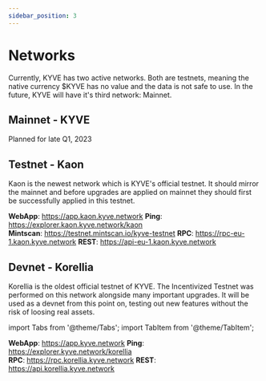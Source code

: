 ```yaml
---
sidebar_position: 3
---
```


# Networks

Currently, KYVE has two active networks. Both are testnets, meaning the native currency $KYVE has no value and the data is not safe to use. In the future, KYVE will have it's third network: Mainnet.

## Mainnet - KYVE

Planned for late Q1, 2023

## Testnet - Kaon

Kaon is the newest network which is KYVE's official testnet. It should mirror the mainnet and before upgrades are applied on mainnet they should first be successfully applied in this testnet.

<Tabs>
  <TabItem value="webapp" label="WebApp">
    <strong>WebApp</strong>: <a href="https://app.kaon.kyve.network">https://app.kaon.kyve.network</a>
  </TabItem>
  <TabItem value="explorer" label="Explorer">
    <strong>Ping</strong>: <a href="https://explorer.kaon.kyve.network/kaon">https://explorer.kaon.kyve.network/kaon</a><br/>
    <strong>Mintscan</strong>: <a href="https://testnet.mintscan.io/kyve-testnet">https://testnet.mintscan.io/kyve-testnet</a>
  </TabItem>
  <TabItem value="rpc" label="RPC">
    <strong>RPC</strong>: <a href="https://rpc-eu-1.kaon.kyve.network">https://rpc-eu-1.kaon.kyve.network</a>
  </TabItem>
  <TabItem value="rest" label="REST">
    <strong>REST</strong>: <a href="https://api-eu-1.kaon.kyve.network">https://api-eu-1.kaon.kyve.network</a>
  </TabItem>
</Tabs>

## Devnet - Korellia

Korellia is the oldest official testnet of KYVE. The Incentivized Testnet was performed on this network alongside many important upgrades. It will be used as a devnet from this point on, testing out new features without the risk of loosing real assets.

import Tabs from '@theme/Tabs';
import TabItem from '@theme/TabItem';

<Tabs>
  <TabItem value="webapp" label="WebApp">
    <strong>WebApp</strong>: <a href="https://app.kyve.network">https://app.kyve.network</a>
  </TabItem>
  <TabItem value="explorer" label="Explorer">
    <strong>Ping</strong>: <a href="https://explorer.kyve.network/korellia">https://explorer.kyve.network/korellia</a><br/>
  </TabItem>
  <TabItem value="rpc" label="RPC">
    <strong>RPC</strong>: <a href="https://rpc.korellia.kyve.network">https://rpc.korellia.kyve.network</a>
  </TabItem>
  <TabItem value="rest" label="REST">
    <strong>REST</strong>: <a href="https://api.korellia.kyve.network">https://api.korellia.kyve.network</a>
  </TabItem>
</Tabs>
